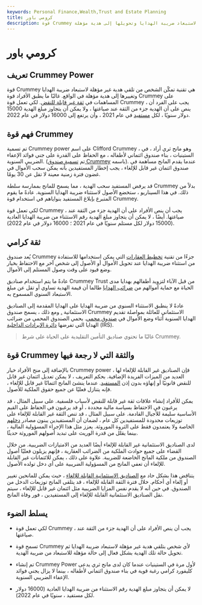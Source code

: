 ```yaml
---
keywords: Personal Finance,Wealth,Trust and Estate Planning
title: كرومي باور
description: قوة Crummey هي تقنية تمكن الشخص من تلقي هدية غير مؤهلة لاستبعاد ضريبة الهدايا وتحويلها إلى هدية مؤهلة.
---
```


# كرومي باور
## تعريف Crummey Power

قوة Crummey هي تقنية تمكّن الشخص من تلقي هدية غير مؤهلة لاستبعاد ضريبة الهدايا وتغييرها إلى هدية مؤهلة في الواقع. غالبًا ما يطبق الأفراد قوة Crummey على المساهمات في [ثقة غير قابلة للنقض](/irrevocabletrust). لكي تعمل قوة Crummey ، يجب على الفرد أن ينص على أن الهدية جزء من الثقة عند صياغتها ، ولا يمكن أن يتجاوز مبلغ الهدية 15000 دولار سنويًا ، لكل [مستفيد](/beneficiary) في عام 2021 ، وأن يرتفع إلى 16000 دولار في عام 2022.

## فهم قوة Crummey

تم تسمية Crummey power على اسم Clifford Crummey ، وهو مانح ثري أراد ، في الستينيات ، بناء صندوق ائتماني لأطفاله ، مع الحفاظ على القدرة على جني فوائد الإعفاء الضريبي السنوية. (تم [تسمية صندوق Crummey](/crummey-trust) باسمه). عندما يقدم المانح مساهمة في صندوق ائتمان غير قابل للإلغاء ، يجب إخطار المستفيدين بأنه يمكن سحب الأموال في غضون فترة زمنية معينة لا تقل عن 30 يومًا.

قد يرفض المستفيد سحب الهدية ، مما يسمح للمانح بممارسة سلطة Crummey بدلاً من ذلك. في هذا السيناريو ، ستخضع الأصول لاستثناء ضريبة الهدايا السنوية. عادةً ما يقوم المتبرع بإبلاغ المستفيد بنواياهم في استخدام قوة Crummey.

لكي تعمل قوة Crummey ، يجب أن ينص الأفراد على أن الهدية جزء من الثقة عند صياغتها. أيضًا ، لا يمكن أن يتجاوز مبلغ الهدية رقم الاستثناء من ضريبة الهدايا العادية (15000 دولار لكل مستلم سنويًا في عام 2021 ؛ 16000 دولار في عام 2022).

## ثقة كرامي

يُعد صندوق Crummey جزءًا من تقنية [تخطيط العقارات](/estateplanning) التي يمكن استخدامها للاستفادة من استثناء ضريبة الهدايا عند تحويل الأموال أو الأصول إلى شخص آخر مع الاحتفاظ بخيار وضع قيود على وقت وصول المستلم إلى الأموال.

عادةً ما يتم استخدام صناديق Crummey Trust من قبل الآباء لتزويد أطفالهم بهدايا مدى الحياة مع حماية أموالهم من [ضرائب الهدايا](/gifttax) طالما أن قيمة الهدية تساوي أو تقل عن مبلغ الاستبعاد السنوي المسموح به.

عادةً لا ينطبق الاستثناء السنوي من ضريبة الهدايا على الهدايا المقدمة إلى الصناديق الاستئمانية [.](/annual-exclusion) ومع ذلك ، يسمح صندوق Crummey الاستئماني للعائلة بمواصلة تقديم الهدايا السنوية أثناء وضع الأموال في [صندوق محمي](/protectedfund). يحمي الصندوق المحمي من ضرائب الهدايا التي تفرضها [دائرة الإيرادات الداخلية](/irs) (IRS).

> غالبًا ما تحتوي صناديق التأمين التقليدية على الحياة على شرط Crummey.

>

## قوة Crummey والثقة التي لا رجعة فيها

بالإضافة إلى منح الأفراد خيار Crummey power ، فإن الصناديق غير القابلة للإلغاء لها العديد من الميزات الفريدة الإضافية. بحكم التعريف ، لا يمكن تعديل ائتمان غير قابل للنقض قانونيًا أو إنهاؤه بدون إذن [المستفيد](/beneficiary). عندما ينشئ المانح ائتمانًا غير قابل للإلغاء ، فإنه يتنازل فعليًا عن جميع حقوق الملكية للأصول.

يمكن للأفراد إنشاء علاقات ثقة غير قابلة للنقض لأسباب فلسفية. على سبيل المثال ، قد يرغبون في الاحتفاظ بسياسة مالية محددة ، أو قد يرغبون في الحفاظ على القيم الأساسية سليمة للأجيال القادمة. على سبيل المثال ، قد تنص الثقة غير القابلة للإلغاء على توزيعات محدودة للمستفيدين كل عام ، لضمان أن المستفيدين يبنون مصادر [دخلهم](/revenue) الخاصة ولا يعتمدون فقط على الثروة الموروثة. يعزز مثل هذا الإجراء المسؤولية المالية ، بينما يقلل من قدرة الوريث على تبديد أصولهم الموروثة حديثًا.

لدى الصناديق الاستئمانية غير القابلة للإلغاء أيضًا العديد من الامتيازات الضريبية. من خلال القضاء على جميع حوادث الملكية من الضرائب العقارية ، فإنهم يزيلون فعليًا أصول الصندوق من ملكية المانح الخاضعة للضريبة. علاوة على ذلك ، يمكن للائتمانات غير القابلة للإلغاء أن تعفي المانح من المسؤولية الضريبية على أي دخل تولده الأصول.

يتناقض هذا بشكل حاد مع [الصناديق الاستئمانية القابلة للإلغاء](/revocabletrust) ، حيث يمكن للمانحين تغيير أو إلغاء أي أحكام. خلال فترة الثقة القابلة للإلغاء ، قد يتلقى المانح توزيعات الدخل من الصندوق. في حين أنه لا يقدم نفس المزايا الضريبية مثل ائتمان غير قابل للإلغاء ، سيتم نقل الصناديق الاستئمانية القابلة للإلغاء إلى المستفيدين ، فور وفاة المانح.

## يسلط الضوء

- لكي تعمل قوة Crummey ، يجب أن ينص الأفراد على أن الهدية جزء من الثقة عند صياغتها.

- تسمح قوة Crummey لأي شخص بتلقي هدية غير مؤهلة لاستبعاد ضريبة الهدايا ثم تحويل حالة تلك الهدية بشكل فعال إلى حالة مؤهلة للاستبعاد من ضريبة الهدية.

- تم إنشاء Crummey Power لأول مرة في الستينيات عندما كان لدى مانح ثري يدعى كليفورد كرامي رغبة قوية في بناء صندوق ائتماني لأطفاله ، بينما لا يزال يجني فوائد الإعفاء الضريبي السنوية.

- لا يمكن أن يتجاوز مبلغ الهدية رقم الاستثناء من ضريبة الهدايا العادية (16000 دولار لكل مستفيد ، سنويًا في عام 2022).


